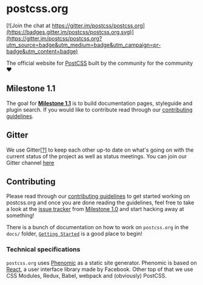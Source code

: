 # postcss.org

[![Join the chat at https://gitter.im/postcss/postcss.org](https://badges.gitter.im/postcss/postcss.org.svg)](https://gitter.im/postcss/postcss.org?utm_source=badge&utm_medium=badge&utm_campaign=pr-badge&utm_content=badge)

The official website for [PostCSS](https://github.com/postcss/postcss) built by the community for the community :heart:

## Milestone 1.1

The goal for [**Milestone 1.1**](https://github.com/postcss/postcss.org/milestones/1.1) is to build documentation pages, styleguide and plugin search. If you would like to contribute read through our [contributing guidelines](https://github.com/postcss/postcss.org/blob/main/.github/CONTRIBUTING.md).

## Gitter

We use Gitter[[?]](https://gitter.im) to keep each other up-to date on what's going on with the current status of the project as well as status meetings. You can join our Gitter channel [here](https://gitter.im/postcss/postcss.org)


## Contributing

Please read through our [contributing guidelines](https://github.com/postcss/postcss.org/blob/main/.github/CONTRIBUTING.md) to get started working on postcss.org and once you are done reading the guidelines, feel free to take a look at the [issue tracker](https://github.com/postcss/postcss.org/issues) from [Milestone 1.0](https://github.com/postcss/postcss.org/milestones/1.0) and start hacking away at something!

There is a bunch of documentation on how to work on `postcss.org` in the `docs/` folder, [`Getting Started`](docs/getting-started.md) is a good place to begin!

### Technical specifications

`postcss.org` uses [Phenomic](https://phenomic.io) as a static site generator. Phenomic is based on [React](https://github.com/facebook/react), a user interface library made by Facebook. Other top of that we use CSS Modules, Redux, Babel, webpack and (obviously) PostCSS.
